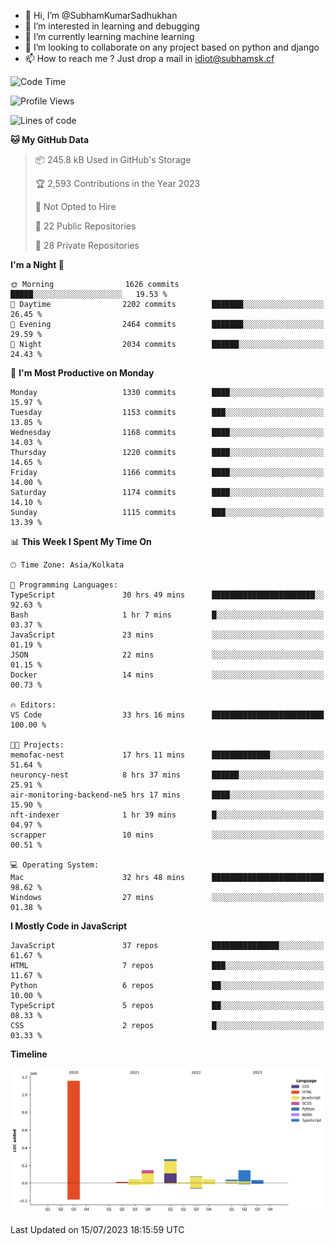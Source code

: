 - 👋 Hi, I’m @SubhamKumarSadhukhan
- 👀 I’m interested in learning and debugging
- 🌱 I’m currently learning machine learning
- 💞️ I’m looking to collaborate on any project based on python and django
- 📫 How to reach me ?
      Just drop a mail in idiot@subhamsk.cf

<!---
SubhamKumarSadhukhan/SubhamKumarSadhukhan is a ✨ special ✨ repository because its `README.md` (this file) appears on your GitHub profile.
You can click the Preview link to take a look at your changes.
--->


<!--START_SECTION:waka-->
![Code Time](http://img.shields.io/badge/Code%20Time-1%2C335%20hrs%2049%20mins-blue)

![Profile Views](http://img.shields.io/badge/Profile%20Views-0-blue)

![Lines of code](https://img.shields.io/badge/From%20Hello%20World%20I%27ve%20Written-2.0%20million%20lines%20of%20code-blue)

**🐱 My GitHub Data** 

> 📦 245.8 kB Used in GitHub's Storage 
 > 
> 🏆 2,593 Contributions in the Year 2023
 > 
> 🚫 Not Opted to Hire
 > 
> 📜 22 Public Repositories 
 > 
> 🔑 28 Private Repositories 
 > 
**I'm a Night 🦉** 

```text
🌞 Morning                1626 commits        █████░░░░░░░░░░░░░░░░░░░░   19.53 % 
🌆 Daytime                2202 commits        ███████░░░░░░░░░░░░░░░░░░   26.45 % 
🌃 Evening                2464 commits        ███████░░░░░░░░░░░░░░░░░░   29.59 % 
🌙 Night                  2034 commits        ██████░░░░░░░░░░░░░░░░░░░   24.43 % 
```
📅 **I'm Most Productive on Monday** 

```text
Monday                   1330 commits        ████░░░░░░░░░░░░░░░░░░░░░   15.97 % 
Tuesday                  1153 commits        ███░░░░░░░░░░░░░░░░░░░░░░   13.85 % 
Wednesday                1168 commits        ████░░░░░░░░░░░░░░░░░░░░░   14.03 % 
Thursday                 1220 commits        ████░░░░░░░░░░░░░░░░░░░░░   14.65 % 
Friday                   1166 commits        ████░░░░░░░░░░░░░░░░░░░░░   14.00 % 
Saturday                 1174 commits        ████░░░░░░░░░░░░░░░░░░░░░   14.10 % 
Sunday                   1115 commits        ███░░░░░░░░░░░░░░░░░░░░░░   13.39 % 
```


📊 **This Week I Spent My Time On** 

```text
🕑︎ Time Zone: Asia/Kolkata

💬 Programming Languages: 
TypeScript               30 hrs 49 mins      ███████████████████████░░   92.63 % 
Bash                     1 hr 7 mins         █░░░░░░░░░░░░░░░░░░░░░░░░   03.37 % 
JavaScript               23 mins             ░░░░░░░░░░░░░░░░░░░░░░░░░   01.19 % 
JSON                     22 mins             ░░░░░░░░░░░░░░░░░░░░░░░░░   01.15 % 
Docker                   14 mins             ░░░░░░░░░░░░░░░░░░░░░░░░░   00.73 % 

🔥 Editors: 
VS Code                  33 hrs 16 mins      █████████████████████████   100.00 % 

🐱‍💻 Projects: 
memofac-nest             17 hrs 11 mins      █████████████░░░░░░░░░░░░   51.64 % 
neuroncy-nest            8 hrs 37 mins       ██████░░░░░░░░░░░░░░░░░░░   25.91 % 
air-monitoring-backend-ne5 hrs 17 mins       ████░░░░░░░░░░░░░░░░░░░░░   15.90 % 
nft-indexer              1 hr 39 mins        █░░░░░░░░░░░░░░░░░░░░░░░░   04.97 % 
scrapper                 10 mins             ░░░░░░░░░░░░░░░░░░░░░░░░░   00.51 % 

💻 Operating System: 
Mac                      32 hrs 48 mins      █████████████████████████   98.62 % 
Windows                  27 mins             ░░░░░░░░░░░░░░░░░░░░░░░░░   01.38 % 
```

**I Mostly Code in JavaScript** 

```text
JavaScript               37 repos            ███████████████░░░░░░░░░░   61.67 % 
HTML                     7 repos             ███░░░░░░░░░░░░░░░░░░░░░░   11.67 % 
Python                   6 repos             ██░░░░░░░░░░░░░░░░░░░░░░░   10.00 % 
TypeScript               5 repos             ██░░░░░░░░░░░░░░░░░░░░░░░   08.33 % 
CSS                      2 repos             █░░░░░░░░░░░░░░░░░░░░░░░░   03.33 % 
```



**Timeline**

![Lines of Code chart](https://raw.githubusercontent.com/SubhamKumarSadhukhan/SubhamKumarSadhukhan/main/assets/bar_graph.png)


 Last Updated on 15/07/2023 18:15:59 UTC
<!--END_SECTION:waka-->
